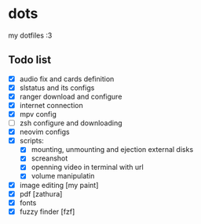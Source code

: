 # dots
my dotfiles :3



## Todo list
- [x] audio fix and cards definition
- [x] slstatus  and its configs
- [x] ranger download and configure
- [x] internet connection
- [x] mpv config
- [ ] zsh configure and downloading
- [x] neovim configs
- [x] scripts:
  - [x]    mounting, unmounting and ejection external disks
  - [x]    screanshot
  - [x]    openning video in terminal with url
  - [x]    volume manipulatin

- [x] image editing [my paint]
- [x] pdf [zathura]
- [x] fonts
- [x] fuzzy finder [fzf]
